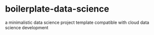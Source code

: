 # boilerplate-data-science
a minimalistic data science project template compatible with cloud data science development
